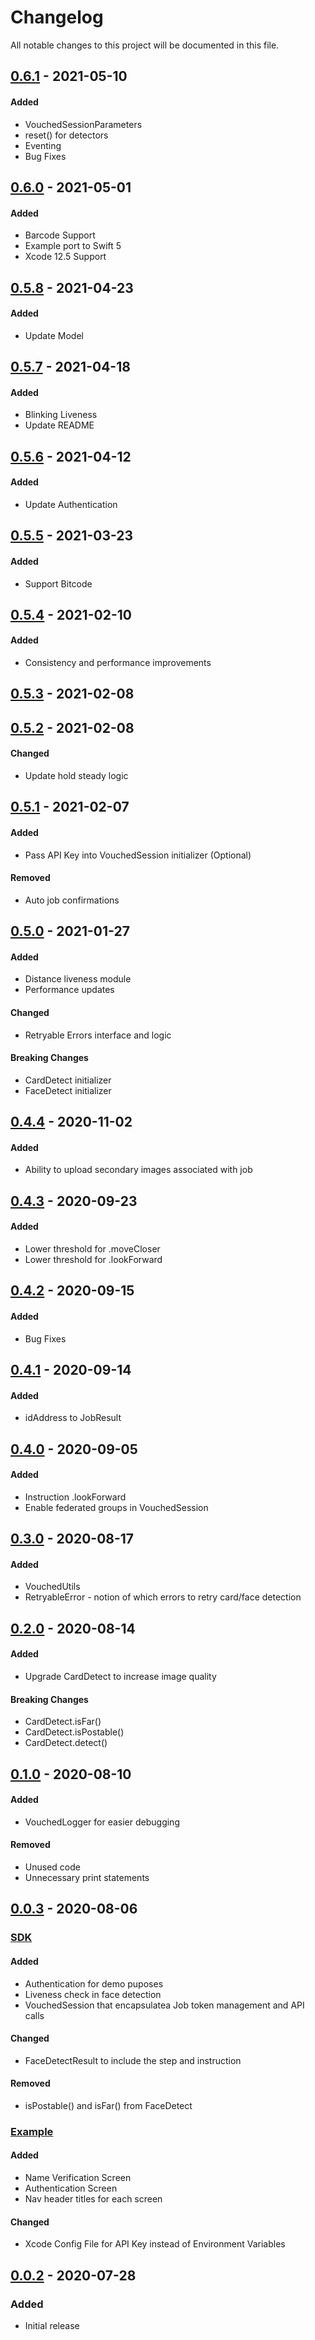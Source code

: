 # Changelog

All notable changes to this project will be documented in this file.

## [0.6.1](https://github.com/vouched/vouched-ios/compare/v0.6.0...v0.6.1) - 2021-05-10

#### Added

- VouchedSessionParameters
- reset() for detectors
- Eventing
- Bug Fixes

## [0.6.0](https://github.com/vouched/vouched-ios/compare/v0.5.8...v0.6.0) - 2021-05-01

#### Added

- Barcode Support
- Example port to Swift 5
- Xcode 12.5 Support

## [0.5.8](https://github.com/vouched/vouched-ios/compare/v0.5.7...v0.5.8) - 2021-04-23

#### Added

- Update Model

## [0.5.7](https://github.com/vouched/vouched-ios/compare/v0.5.6...v0.5.7) - 2021-04-18

#### Added

- Blinking Liveness
- Update README

## [0.5.6](https://github.com/vouched/vouched-ios/compare/v0.5.5...v0.5.6) - 2021-04-12

#### Added

- Update Authentication

## [0.5.5](https://github.com/vouched/vouched-ios/compare/v0.5.4...v0.5.5) - 2021-03-23

#### Added

- Support Bitcode

## [0.5.4](https://github.com/vouched/vouched-ios/compare/v0.5.3...v0.5.4) - 2021-02-10

#### Added

- Consistency and performance improvements

## [0.5.3](https://github.com/vouched/vouched-ios/compare/v0.5.2...v0.5.3) - 2021-02-08

## [0.5.2](https://github.com/vouched/vouched-ios/compare/v0.5.1...v0.5.2) - 2021-02-08

#### Changed

- Update hold steady logic

## [0.5.1](https://github.com/vouched/vouched-ios/compare/v0.5.0...v0.5.1) - 2021-02-07

#### Added

- Pass API Key into VouchedSession initializer (Optional)

#### Removed

- Auto job confirmations

## [0.5.0](https://github.com/vouched/vouched-ios/compare/v0.4.4...v0.5.0) - 2021-01-27

#### Added

- Distance liveness module
- Performance updates

#### Changed

- Retryable Errors interface and logic

#### Breaking Changes

- CardDetect initializer
- FaceDetect initializer

## [0.4.4](https://github.com/vouched/vouched-ios/compare/v0.4.3...v0.4.4) - 2020-11-02

#### Added

- Ability to upload secondary images associated with job

## [0.4.3](https://github.com/vouched/vouched-ios/compare/v0.4.2...v0.4.3) - 2020-09-23

#### Added

- Lower threshold for .moveCloser
- Lower threshold for .lookForward

## [0.4.2](https://github.com/vouched/vouched-ios/compare/v0.4.1...v0.4.2) - 2020-09-15

#### Added

- Bug Fixes

## [0.4.1](https://github.com/vouched/vouched-ios/compare/v0.4.0...v0.4.1) - 2020-09-14

#### Added

- idAddress to JobResult

## [0.4.0](https://github.com/vouched/vouched-ios/compare/v0.3.0...v0.4.0) - 2020-09-05

#### Added

- Instruction .lookForward
- Enable federated groups in VouchedSession

## [0.3.0](https://github.com/vouched/vouched-ios/compare/v0.2.0...v0.3.0) - 2020-08-17

#### Added

- VouchedUtils
- RetryableError - notion of which errors to retry card/face detection

## [0.2.0](https://github.com/vouched/vouched-ios/compare/v0.1.0...v0.2.0) - 2020-08-14

#### Added

- Upgrade CardDetect to increase image quality

#### Breaking Changes

- CardDetect.isFar()
- CardDetect.isPostable()
- CardDetect.detect()

## [0.1.0](https://github.com/vouched/vouched-ios/compare/v0.0.3...v0.1.0) - 2020-08-10

#### Added

- VouchedLogger for easier debugging

#### Removed

- Unused code
- Unnecessary print statements

## [0.0.3](https://github.com/vouched/vouched-ios/compare/v0.0.2...v0.0.3) - 2020-08-06

### <ins>SDK</ins>

#### Added

- Authentication for demo puposes
- Liveness check in face detection
- VouchedSession that encapsulatea Job token management and API calls

#### Changed

- FaceDetectResult to include the step and instruction

#### Removed

- isPostable() and isFar() from FaceDetect

### <ins>Example</ins>

#### Added

- Name Verification Screen
- Authentication Screen
- Nav header titles for each screen

#### Changed

- Xcode Config File for API Key instead of Environment Variables

## [0.0.2](https://github.com/vouched/vouched-ios/releases/tag/v0.0.2) - 2020-07-28

### Added

- Initial release
